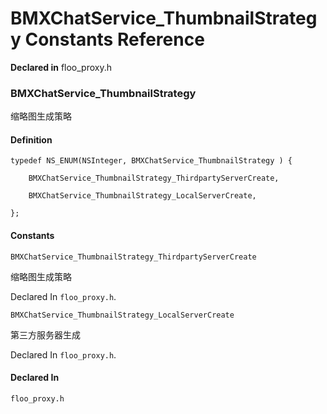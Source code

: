 # BMXChatService_ThumbnailStrategy Constants Reference

  **Declared in** floo_proxy.h  

### BMXChatService_ThumbnailStrategy

缩略图生成策略

#### Definition
    typedef NS_ENUM(NSInteger, BMXChatService_ThumbnailStrategy ) {   
        
        BMXChatService_ThumbnailStrategy_ThirdpartyServerCreate,
        
        BMXChatService_ThumbnailStrategy_LocalServerCreate,
        
    };

#### Constants

<a name="" title="BMXChatService_ThumbnailStrategy_ThirdpartyServerCreate"></a><code>BMXChatService_ThumbnailStrategy_ThirdpartyServerCreate</code>

缩略图生成策略

   Declared In `floo_proxy.h`.

<a name="" title="BMXChatService_ThumbnailStrategy_LocalServerCreate"></a><code>BMXChatService_ThumbnailStrategy_LocalServerCreate</code>

第三方服务器生成

   Declared In `floo_proxy.h`.

#### Declared In
`floo_proxy.h`

